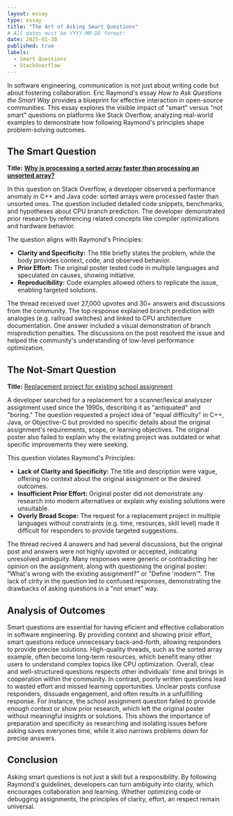 ```yaml
---
layout: essay
type: essay
title: "The Art of Asking Smart Questions"
# All dates must be YYYY-MM-DD format!
date: 2025-01-30
published: true
labels:
  - Smart Questions
  - StackOverflow
---
```


<!--*<img width="300px" class="rounded float-start pe-4" src="../img/javascripticon.png">-->

In software engineering, communication is not just about writing code but about fostering collaboration. Eric Raymond's essay *How to Ask Questions the Smart Way* provides a blueprint for effective interaction in open-source communities. This essay explores the visible impact of "smart" versus "not smart" questions on platforms like Stack Overflow, analyzing real-world examples to demonstrate how following Raymond's principles shape problem-solving outcomes.

## The Smart Question

**Title:** [**Why is processing a sorted array faster than processing an unsorted array?**](https://stackoverflow.com/questions/11227809/why-is-processing-a-sorted-array-faster-than-processing-an-unsorted-array)

In this question on Stack Overflow, a developer observed a performance anomaly in C++ and Java code: sorted arrays were processed faster than unsorted ones. The question included detailed code snippets, benchmarks, and hypotheses about CPU branch prediction. The developer demonstrated prior research by referencing related concepts like compiler optimizations and hardware behavior. 

The question aligns with Raymond's Principles:
- **Clarity and Specificity:** The title briefly states the problem, while the body provides context, code, and observed behavior.
- **Prior Effort:** The original poster tested code in multiple languages and speculated on causes, showing initiative.
- **Reproducibility:** Code examples allowed others to replicate the issue, enabling targeted solutions.

The thread received over 27,000 upvotes and 30+ answers and discussions from the community. The top response explained branch prediction with analogies (e.g. railroad switches) and linked to CPU architecture documentation. One answer included a visual demonstration of branch misprediction penalties. The discussions on the post resolved the issue and helped the community's understanding of low-level performance optimization.

## The Not-Smart Question

**Title:** [Replacement project for existing school assignment](https://stackoverflow.com/questions/2086296/replacement-project-for-existing-school-assignment)

A developer searched for a replacement for a scanner/lexical analyszer assignment used since the 1990s, describing it as "antiquated" and "boring." The question requested a project idea of "equal difficulty" in C++, Java, or Objective-C but provided no specific details about the original assignment's requirements, scope, or learning objectives. The original poster also failed to explain why the existing project was outdated or what specific improvements they were seeking.

This question violates Raymond's Principles:
- **Lack of Clarity and Specificity:** The title and description were vague, offering no context about the original assignment or the desired outcomes.
- **Insufficient Prior Effort:** Original poster did not demonstrate any research into modern alternatives or explain why existing solutions were unsuitable.
- **Overly Broad Scope:** The request for a replacement project in multiple languages without constraints (e.g. time, resources, skill level) made it difficult for responders to provide targeted suggestions.

The thread recived 4 answers and had several discussions, but the original post and answers were not highly upvoted or accepted, indicating unresolved ambiguity. Many responses were generic or contradicting her opinion on the assignment, along with questioning the original poster: "What's wrong with the existing assignment?" or "Define 'modern'". The lack of clrity in the question led to confused responses, demonstrating the drawbacks of asking questions in a "not smart" way.

## Analysis of Outcomes

Smart questions are essential for having eficient and effective collaboration in software engineering. By providing context and showing prioir effort, smart questions reduce unnecessary back-and-forth, allowing responders to provide precise solutions. High-quality threads, such as the sorted array example, often become long-term resources, which benefit many other users to understand complex topics like CPU optimization. Overall, clear and well-structured questions respects other individuals' time and brings in cooperation within the community.
In contrast, poorly written questions lead to wasted effort and missed learning opportunities. Unclear posts confuse responders, dissuade engagement, and often results in a unfulfilling response. For instance, the school assignment question failed to provide enough context or show prior research, which left the original poster without meaningful insights or solutions. This shows the importance of preparation and specificity as researching and isolating issues before asking saves everyones time, while it also narrows problems down for precise answers.

## Conclusion

Asking smart questions is not just a skill but a responsibility. By following Raymond's guidelines, developers can turn ambiguity into clarity, which encourages collaboration and learning. Whether optimizing code or debugging assignments, the principles of clarity, effort, an respect remain universal.

<br>
